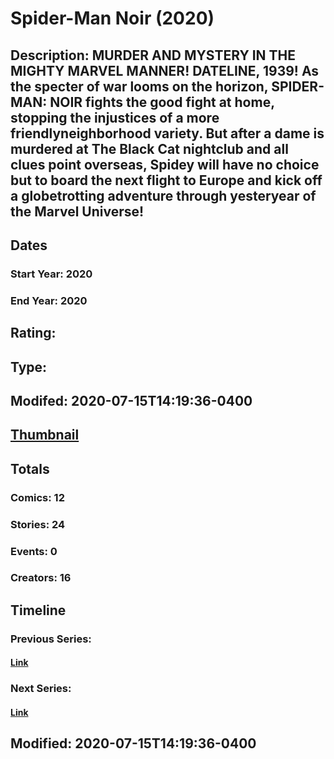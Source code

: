 # Spider-Man Noir (2020)
## Description: MURDER AND MYSTERY IN THE MIGHTY MARVEL MANNER! DATELINE, 1939! As the specter of war looms on the horizon, SPIDER-MAN: NOIR fights the good fight at home, stopping the injustices of a more friendlyneighborhood variety. But after a dame is murdered at The Black Cat nightclub and all clues point overseas, Spidey will have no choice but to board the next flight to Europe and kick off a globetrotting adventure through yesteryear of the Marvel Universe! 
## Dates
### Start Year: 2020
### End Year: 2020
## Rating: 
## Type: 
## Modifed: 2020-07-15T14:19:36-0400
## [Thumbnail](http://i.annihil.us/u/prod/marvel/i/mg/7/03/5e555166157a2.jpg)
## Totals
### Comics: 12
### Stories: 24
### Events: 0
### Creators: 16
## Timeline
### Previous Series: 
#### [Link]()
### Next Series: 
#### [Link]()
## Modified: 2020-07-15T14:19:36-0400